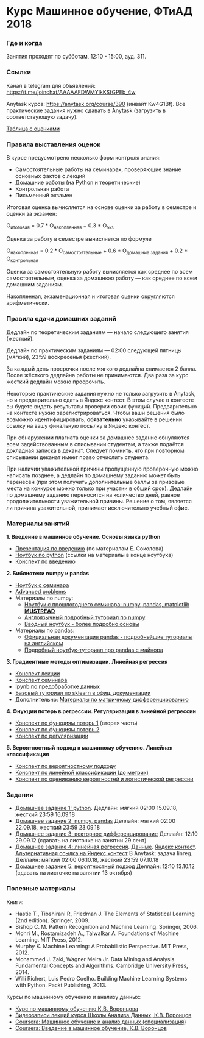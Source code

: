 # Курс Машинное обучение, ФТиАД 2018

### Где и когда
Занятия проходят по субботам, 12:10 - 15:00, ауд. 311.

### Ссылки
Канал в telegram для объявлений: https://t.me/joinchat/AAAAAFDWMYIkKSfGPEb_4w

Anytask курса: https://anytask.org/course/390 (инвайт Kw4G1Bf). Все практические задания нужно сдавать в Anytask (загрузить в соответствующую задачу).

[Таблица с оценками](https://docs.google.com/spreadsheets/d/1u832G7b9aRyayoncaKXr7XPD6WisDr85AYRBKSVCMq0/edit?usp=sharing)

### Правила выставления оценок
В курсе предусмотрено несколько форм контроля знания:
* Самостоятельные работы на семинарах, проверяющие знание основных фактов с лекций
* Домашние работы (на Python и теоретические)
* Контрольная работа
* Письменный экзамен

Итоговая оценка вычисляется на основе оценки за работу в семестре и оценки за экзамен:

O<sub>итоговая</sub> = 0.7 * O<sub>накопленная</sub> + 0.3 * О<sub>экз</sub>

Оценка за работу в семестре вычисляется по формуле

O<sub>накопленная</sub> = 0.2 * O<sub>самостоятельные</sub> + 0.6 * О<sub>домашние задания</sub> + 0.2 * О<sub>контрольная</sub>

Оценка за самостоятельную работу вычисляется как среднее по всем самостоятельным, оценка за домашнюю работу — как среднее по всем домашним заданиям.

Накопленная, экзаменационная и итоговая оценки округляются арифметически.

### Правила сдачи домашних заданий

Дедлайн по теоретическим заданиям — начало следующего занятия (жесткий).

Дедлайн по практическим заданиям — 02:00 следующей пятницы (мягкий), 23:59 воскресенья (жесткий). 

За каждый день просрочки после мягкого дедлайна снимается 2 балла. После жёсткого дедлайна работы не принимаются. Два раза за курс жесткий дедлайн можно просрочить.

Некоторые практические задания нужно не только загрузить в Anytask, но и предварительно сдать в Яндекс контест. В этом случае в контесте вы будете видеть результаты проверки своих функций. Предварительно на контесте нужно зарегистрироваться. Чтобы ваши решения было возможно идентифицировать, __обязательно__ указывайте в решении ссылку на вашу финальную посылку в Яндекс контест.

При обнаружении плагиата оценки за домашнее задание обнуляются всем задействованным в списывании студентам, а также подаётся докладная записка в деканат. Следует помнить, что при повторном списывании деканат имеет право отчислить студента.

При наличии уважительной причины пропущенную проверочную можно написать позднее, а дедлайн по домашнему заданию может быть перенесён (при этом получить дополнительные баллы за призовые места на конкурсе можно только при участии в общий срок). Дедлайн по домашнему заданию переносится на количество дней, равное продолжительности уважительной причины. Решение о том, является ли причина уважительной, принимает исключительно учебный офис.

### Материалы занятий
__1. Введение в машинное обучение. Основы языка python__
* [Презентация по введению](https://github.com/ftad/ML2018/blob/master/materials/lesson1/lecture_intro.pdf) (по материалам Е. Соколова)
* [Ноутбук по python](https://github.com/ftad/ML2018/blob/master/materials/lesson1/Seminar_python.ipynb) (ссылки на материалы в конце ноутбука)
* [Конспект по введению](https://github.com/esokolov/ml-course-hse/blob/master/2018-fall/lecture-notes/lecture01-intro.pdf)

__2. Библиотеки numpy и pandas__
* [Ноутбук с семинара](https://github.com/ftad/ML2018/blob/master/materials/lesson/Numpy_pandas_seminar.ipynb)
* [Advanced problems](https://github.com/ftad/ML2018/blob/master/materials/lesson/problems_numpy.ipynb)
* Материалы по numpy:
    * [Ноутбук с прошлогоднего семинара: numpy, pandas, matplotlib __MUSTREAD__](https://github.com/nadiinchi/HSE_FCS_seminars/blob/master/materials/sem.01.ipynb)
    * [Англоязычный подробный туториал по numpy](http://nbviewer.jupyter.org/github/Atlas7/scipy-tentative-numpy-tutorials/blob/master/tentative-numpy-tutorial.ipynb)
    * [Вводный ноутбук - более подробно основы](https://github.com/nadiinchi/HSE_minor_DataAnalysis_seminars_iad16/blob/master/materials/Sem2_NumPy.ipynb)
*  Материалы по pandas:
    * [Официальная документация pandas - подробнейшие туториалы на английском](http://pandas.pydata.org/pandas-docs/stable/10min.html)
    * [Подробный ноутбук-туториал про pandas с майнора](https://github.com/nadiinchi/HSE_minor_DataAnalysis_seminars_iad16/blob/master/materials/Seminar3_pandas.ipynb)
    
__3. Градиентные методы оптимизации. Линейная регрессия__
* [Конспект лекции](https://github.com/esokolov/ml-course-hse/blob/master/2018-fall/lecture-notes/lecture02-linregr.pdf)
* [Конспект семинара](https://github.com/esokolov/ml-course-hse/blob/master/2018-fall/seminars/sem03-linregr.pdf)
* [Ipynb по предобработке данных](https://github.com/ftad/ML2018/blob/master/materials/lesson3/sem_preprocessing.ipynb)
* [Базовый туториал по sklearn в офиц. документации](http://scikit-learn.org/stable/tutorial/basic/tutorial.html)
* Дополнительно: [Материалы по матричному дифференцированию](https://www.cs.ox.ac.uk/files/723/NA-08-01.pdf)

__4. Фнукции потерь в регрессии. Регуляризация в линейной регрессии__
* [Конспект по функциям потерь 1](https://github.com/ftad/ML2018/blob/master/materials/lesson4/preprocessing_and_loss_funcs.ipynb) (вторая часть)
* [Конспект по функциям потерь 2](https://github.com/esokolov/ml-course-hse/blob/master/2018-fall/lecture-notes/lecture02-linregr.pdf)
* [Конспект по регуляризации](https://github.com/esokolov/ml-course-hse/blob/master/2018-fall/lecture-notes/lecture03-linregr.pdf)

__5. Вероятностный подход к машинному обучению. Линейная классификация__
* [Конспект по вероятностному подходу](https://github.com/esokolov/ml-course-hse/blob/master/2018-fall/seminars/sem04-linregr.pdf)
* [Конспект по линейной классификации (до метрик)](https://github.com/esokolov/ml-course-hse/blob/master/2018-fall/lecture-notes/lecture04-linclass.pdf)
* [Конспект по оцениванию вероятностей и логистической регрессии](https://github.com/esokolov/ml-course-hse/blob/master/2018-fall/lecture-notes/lecture05-linclass.pdf)

### Задания
* [Домашнее задание 1: python](https://github.com/ftad/ML2018/blob/master/materials/lesson1/homework1.ipynb). Дедлайн: мягкий 02:00 15.09.18, жесткий 23:59 16.09.18
* [Домашнее задание 2: numpy, pandas](https://github.com/ftad/ML2018/blob/master/materials/lesson/homework2.ipynb) Деллайн: мягкий 02:00 22.09.18, жесткий 23:59 23.09.18
* [Домашнее задание 3: векторное дифференцирование](https://github.com/ftad/ML2018/blob/master/materials/lesson3/homework03-linreg.pdf) Деллайн: 12:10 29.09.12 (сдавать на листочке на занятии 29 сент)
* [Домашнее задание 4: линейная регрессия](https://github.com/ftad/ML2018/blob/master/materials/lesson4/homework4.ipynb). [Данные](https://github.com/esokolov/ml-course-hse/blob/master/2018-fall/homeworks-practice/data/homework-practice-03-data.csv). [Яндекс контест](https://contest.yandex.ru/contest/9247). [Альтернативная ссылка на Яндекс контест](https://official.contest.yandex.ru/contest/9247) В Anytask: задача linreg. Деллайн: мягкий 02:00 06.10.18, жесткий 23:59 07.10.18
* [Домашнее задание 5: вероятностный подход](https://github.com/ftad/ML2018/blob/master/materials/lesson5/homework5.pdf) Деллайн: 12:10 13.10.12 (сдавать на листочке на занятии 13 октября)

### Полезные материалы
Книги:
* Hastie T., Tibshirani R, Friedman J. The Elements of Statistical Learning (2nd edition). Springer, 2009.
* Bishop C. M. Pattern Recognition and Machine Learning. Springer, 2006.
* Mohri M., Rostamizadeh A., Talwalkar A. Foundations of Machine Learning. MIT Press, 2012.
* Murphy K. Machine Learning: A Probabilistic Perspective. MIT Press, 2012.
* Mohammed J. Zaki, Wagner Meira Jr. Data Mining and Analysis. Fundamental Concepts and Algorithms. Cambridge University Press, 2014.
* Willi Richert, Luis Pedro Coelho. Building Machine Learning Systems with Python. Packt Publishing, 2013.

Курсы по машинному обучению и анализу данных:
* [Курс по машинному обучению К.В. Воронцова](http://www.machinelearning.ru/wiki/index.php?title=Машинное_обучение_%28курс_лекций%2C_К.В.Воронцов%29)
* [Видеозаписи лекций курса Школы Анализа Данных, К.В. Воронцов](https://yandexdataschool.ru/edu-process/courses/machine-learning)
* [Coursera: Машинное обучение и анализ данных (специализация)](https://www.coursera.org/specializations/machine-learning-data-analysis)
* [Coursera: Введение в машинное обучение, К.В. Воронцов](https://www.coursera.org/learn/introduction-machine-learning)
